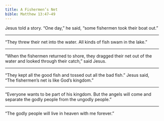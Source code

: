 ```yaml
---
title: A Fishermen’s Net
bible: Matthew 13:47–49
---
```


Jesus told a story. “One day,” he said,
“some fishermen took their boat out.”

---

“They threw their net into the water.
All kinds of fish swam in the lake.”

---

“When the fishermen returned to shore,
they dragged their net out of the water
and looked through their catch,” said Jesus.

---

“They kept all the good fish and tossed
out all the bad fish.” Jesus said, “The
fishermen’s net is like God’s kingdom.”

---

“Everyone wants to be part of his kingdom.
But the angels will come and separate the
godly people from the ungodly people.”

---

“The godly people will live in heaven
with me forever.”

